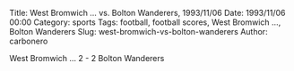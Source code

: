 Title: West Bromwich … vs. Bolton Wanderers, 1993/11/06
Date: 1993/11/06 00:00
Category: sports
Tags: football, football scores, West Bromwich …, Bolton Wanderers
Slug: west-bromwich-vs-bolton-wanderers
Author: carbonero


West Bromwich … 2 - 2 Bolton Wanderers
